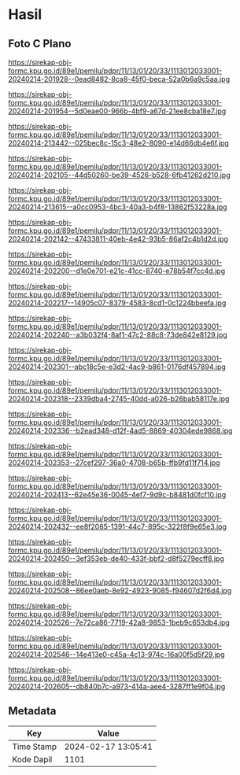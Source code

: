 # Hasil

## Foto C Plano

https://sirekap-obj-formc.kpu.go.id/89e1/pemilu/pdpr/11/13/01/20/33/1113012033001-20240214-201928--0ead8482-8ca8-45f0-beca-52a0b6a9c5aa.jpg

https://sirekap-obj-formc.kpu.go.id/89e1/pemilu/pdpr/11/13/01/20/33/1113012033001-20240214-201954--5d0eae00-966b-4bf9-a67d-21ee8cba18e7.jpg

https://sirekap-obj-formc.kpu.go.id/89e1/pemilu/pdpr/11/13/01/20/33/1113012033001-20240214-213442--025bec8c-15c3-48e2-8090-e14d66db4e6f.jpg

https://sirekap-obj-formc.kpu.go.id/89e1/pemilu/pdpr/11/13/01/20/33/1113012033001-20240214-202105--44d50260-be39-4526-b528-6fb41262d210.jpg

https://sirekap-obj-formc.kpu.go.id/89e1/pemilu/pdpr/11/13/01/20/33/1113012033001-20240214-213615--a0cc0953-4bc3-40a3-b4f8-13862f53228a.jpg

https://sirekap-obj-formc.kpu.go.id/89e1/pemilu/pdpr/11/13/01/20/33/1113012033001-20240214-202142--47433811-40eb-4e42-93b5-86af2c4b1d2d.jpg

https://sirekap-obj-formc.kpu.go.id/89e1/pemilu/pdpr/11/13/01/20/33/1113012033001-20240214-202200--d1e0e701-e21c-41cc-8740-e78b54f7cc4d.jpg

https://sirekap-obj-formc.kpu.go.id/89e1/pemilu/pdpr/11/13/01/20/33/1113012033001-20240214-202217--14905c07-8379-4583-8cd1-0c1224bbeefa.jpg

https://sirekap-obj-formc.kpu.go.id/89e1/pemilu/pdpr/11/13/01/20/33/1113012033001-20240214-202240--a3b032f4-8af1-47c2-88c8-73de842e8129.jpg

https://sirekap-obj-formc.kpu.go.id/89e1/pemilu/pdpr/11/13/01/20/33/1113012033001-20240214-202301--abc18c5e-e3d2-4ac9-b861-0176df457894.jpg

https://sirekap-obj-formc.kpu.go.id/89e1/pemilu/pdpr/11/13/01/20/33/1113012033001-20240214-202318--2339dba4-2745-40dd-a026-b26bab58117e.jpg

https://sirekap-obj-formc.kpu.go.id/89e1/pemilu/pdpr/11/13/01/20/33/1113012033001-20240214-202336--b2ead348-d12f-4ad5-8869-40304ede9868.jpg

https://sirekap-obj-formc.kpu.go.id/89e1/pemilu/pdpr/11/13/01/20/33/1113012033001-20240214-202353--27cef297-36a0-4708-b65b-ffb9fd11f714.jpg

https://sirekap-obj-formc.kpu.go.id/89e1/pemilu/pdpr/11/13/01/20/33/1113012033001-20240214-202413--62e45e36-0045-4ef7-9d9c-b8481d0fcf10.jpg

https://sirekap-obj-formc.kpu.go.id/89e1/pemilu/pdpr/11/13/01/20/33/1113012033001-20240214-202432--ee8f2085-1391-44c7-895c-322f8f9e65e3.jpg

https://sirekap-obj-formc.kpu.go.id/89e1/pemilu/pdpr/11/13/01/20/33/1113012033001-20240214-202450--3ef353eb-de40-433f-bbf2-d8f5279ecff8.jpg

https://sirekap-obj-formc.kpu.go.id/89e1/pemilu/pdpr/11/13/01/20/33/1113012033001-20240214-202508--86ee0aeb-8e92-4923-9085-f94607d2f6d4.jpg

https://sirekap-obj-formc.kpu.go.id/89e1/pemilu/pdpr/11/13/01/20/33/1113012033001-20240214-202526--7e72ca86-7719-42a8-9853-1beb9c653db4.jpg

https://sirekap-obj-formc.kpu.go.id/89e1/pemilu/pdpr/11/13/01/20/33/1113012033001-20240214-202546--14e413e0-c45a-4c13-974c-16a00f5d5f29.jpg

https://sirekap-obj-formc.kpu.go.id/89e1/pemilu/pdpr/11/13/01/20/33/1113012033001-20240214-202605--db840b7c-a973-414a-aee4-3287ff1e9f04.jpg


## Metadata

| Key        | Value               |
| ---------- | ------------------- |
| Time Stamp | 2024-02-17 13:05:41 |
| Kode Dapil | 1101                |



